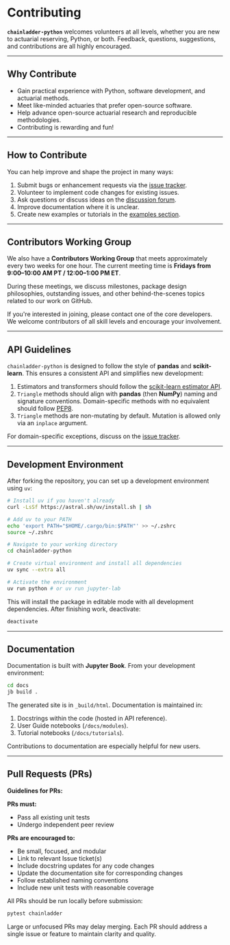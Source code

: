 # Contributing

**`chainladder-python`** welcomes volunteers at all levels, whether you are new to actuarial reserving, Python, or both. Feedback, questions, suggestions, and contributions are all highly encouraged.

---

## Why Contribute

- Gain practical experience with Python, software development, and actuarial methods.  
- Meet like-minded actuaries that prefer open-source software.
- Help advance open-source actuarial research and reproducible methodologies.  
- Contributing is rewarding and fun!  

---

## How to Contribute

You can help improve and shape the project in many ways:  

1. Submit bugs or enhancement requests via the [issue tracker](https://github.com/casact/chainladder-python/issues).  
2. Volunteer to implement code changes for existing issues.  
3. Ask questions or discuss ideas on the [discussion forum](https://github.com/casact/chainladder-python/discussions).  
4. Improve documentation where it is unclear.  
5. Create new examples or tutorials in the [examples section](https://chainladder-python.readthedocs.io/en/latest/gallery/index.html).  

---

## Contributors Working Group

We also have a **Contributors Working Group** that meets approximately every two weeks for one hour. The current meeting time is **Fridays from 9:00–10:00 AM PT / 12:00–1:00 PM ET**.  

During these meetings, we discuss milestones, package design philosophies, outstanding issues, and other behind-the-scenes topics related to our work on GitHub.  

If you're interested in joining, please contact one of the core developers. We welcome contributors of all skill levels and encourage your involvement.

---

## API Guidelines

`chainladder-python` is designed to follow the style of **pandas** and **scikit-learn**. This ensures a consistent API and simplifies new development:  

1. Estimators and transformers should follow the [scikit-learn estimator API](https://scikit-learn.org/stable/developers/develop.html).  
2. `Triangle` methods should align with **pandas** (then **NumPy**) naming and signature conventions. Domain-specific methods with no equivalent should follow [PEP8](https://www.python.org/dev/peps/pep-0008/#method-names-and-instance-variables).  
3. `Triangle` methods are non-mutating by default. Mutation is allowed only via an `inplace` argument.  

For domain-specific exceptions, discuss on the [issue tracker](https://github.com/casact/chainladder-python/issues).

---

## Development Environment

After forking the repository, you can set up a development environment using `uv`:

```bash
# Install uv if you haven't already
curl -LsSf https://astral.sh/uv/install.sh | sh

# Add uv to your PATH
echo 'export PATH="$HOME/.cargo/bin:$PATH"' >> ~/.zshrc
source ~/.zshrc

# Navigate to your working directory
cd chainladder-python

# Create virtual environment and install all dependencies
uv sync --extra all

# Activate the environment
uv run python # or uv run jupyter-lab
```

This will install the package in editable mode with all development dependencies. After finishing work, deactivate:

```bash
deactivate
```

---

## Documentation

Documentation is built with **Jupyter Book**. From your development environment:  

```bash
cd docs
jb build .
```

The generated site is in `_build/html`. Documentation is maintained in:  

1. Docstrings within the code (hosted in API reference).  
2. User Guide notebooks (`/docs/modules`).  
3. Tutorial notebooks (`/docs/tutorials`).  

Contributions to documentation are especially helpful for new users.

---

## Pull Requests (PRs)

**Guidelines for PRs:**  

**PRs must:**  
- Pass all existing unit tests  
- Undergo independent peer review  

**PRs are encouraged to:**  
- Be small, focused, and modular  
- Link to relevant Issue ticket(s)  
- Include docstring updates for any code changes  
- Update the documentation site for corresponding changes  
- Follow established naming conventions  
- Include new unit tests with reasonable coverage  

All PRs should be run locally before submission:  

```bash
pytest chainladder
```

Large or unfocused PRs may delay merging. Each PR should address a single issue or feature to maintain clarity and quality.
